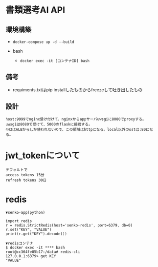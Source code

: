 # 書類選考AI API

##  環境構築

* `docker-compose up -d --build`
  
* bash
  * `docker exec -it [コンテナID] bash`

## 備考

* requiments.txtはpip installしたものからfreezeして吐き出したもの

## 設計

```
host:9999でnginx受け付けて、nginxからappサーバuwsgiに8080でproxyする。
uwsgiは8080で受けて、5000のflaskに接続する。
443はALBからしか使われないので、この領域はhttpになる。local以外のostは:80になる。
```

# jwt_tokenについて

```
デフォルトで
access tokens 15分
refresh tokens 30日
```

# redis

```
▼senko-app(python)

import redis
r = redis.StrictRedis(host='senko-redis', port=6379, db=0)
r.set("KEY", "VALUE")
print(r.get("KEY").decode())

▼redisコンテナ
$ docker exec -it **** bash
root@cc364fe05b17:/data# redis-cli 
127.0.0.1:6379> get KEY
"VALUE"
```

